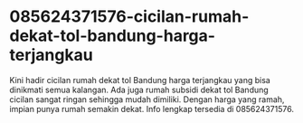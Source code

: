 # 085624371576-cicilan-rumah-dekat-tol-bandung-harga-terjangkau
Kini hadir cicilan rumah dekat tol Bandung harga terjangkau yang bisa dinikmati semua kalangan. Ada juga rumah subsidi dekat tol Bandung cicilan sangat ringan sehingga mudah dimiliki. Dengan harga yang ramah, impian punya rumah semakin dekat. Info lengkap tersedia di 085624371576.
